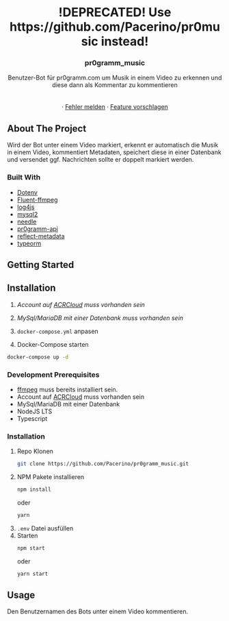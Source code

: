 <!-- PROJECT LOGO -->
<br />
<p align="center">
  <h1 align="center">!DEPRECATED! Use https://github.com/Pacerino/pr0music instead!</h1>
  <h3 align="center">pr0gramm_music</h3>

  <p align="center">
    Benutzer-Bot für pr0gramm.com um Musik in einem Video zu erkennen und diese dann als Kommentar zu kommentieren
    <br />
    <br />
    <br />
    ·
    <a href="https://github.com/Pacerino/pr0gramm_music/issues">Fehler melden</a>
    ·
    <a href="https://github.com/Pacerino/pr0gramm_musicissues">Feature vorschlagen</a>
  </p>
</p>



<!-- ABOUT THE PROJECT -->
## About The Project


Wird der Bot unter einem Video markiert, erkennt er automatisch die Musik in einem Video, kommentiert Metadaten, speichert diese in einer Datenbank und versendet ggf. Nachrichten sollte er doppelt markiert werden.


### Built With

* [Dotenv](https://www.npmjs.com/package/dotenv)
* [Fluent-ffmpeg](https://www.npmjs.com/package/fluent-ffmpeg)
* [log4js](https://www.npmjs.com/package/log4js)
* [mysql2](https://www.npmjs.com/package/mysql2)
* [needle](https://www.npmjs.com/package/needle)
* [pr0gramm-api](https://www.npmjs.com/package/pr0gramm-api)
* [reflect-metadata](https://www.npmjs.com/package/reflect-metadata)
* [typeorm](https://www.npmjs.com/package/typeorm)


<!-- GETTING STARTED -->
## Getting Started

## Installation

1. *Account auf [ACRCloud](https://www.acrcloud.com/de/) muss vorhanden sein*

2. *MySql/MariaDB mit einer Datenbank muss vorhanden sein*

3. `docker-compose.yml` anpasen

4. Docker-Compose starten
```sh
docker-compose up -d
```

### Development Prerequisites

- [ffmpeg](https://www.ffmpeg.org/) muss bereits installiert sein.
- Account auf [ACRCloud](https://www.acrcloud.com/de/) muss vorhanden sein
- MySql/MariaDB mit einer Datenbank
- NodeJS LTS
- Typescript


### Installation

1. Repo Klonen
   ```sh
   git clone https://github.com/Pacerino/pr0gramm_music.git
   ```
2. NPM Pakete installieren
   ```sh
   npm install
   ```
   oder
   ```sh
   yarn
   ```
3. `.env` Datei ausfüllen
4. Starten
   ```sh
   npm start
   ```
   oder
   ```sh
   yarn start
   ```



## Usage

Den Benutzernamen des Bots unter einem Video kommentieren.
